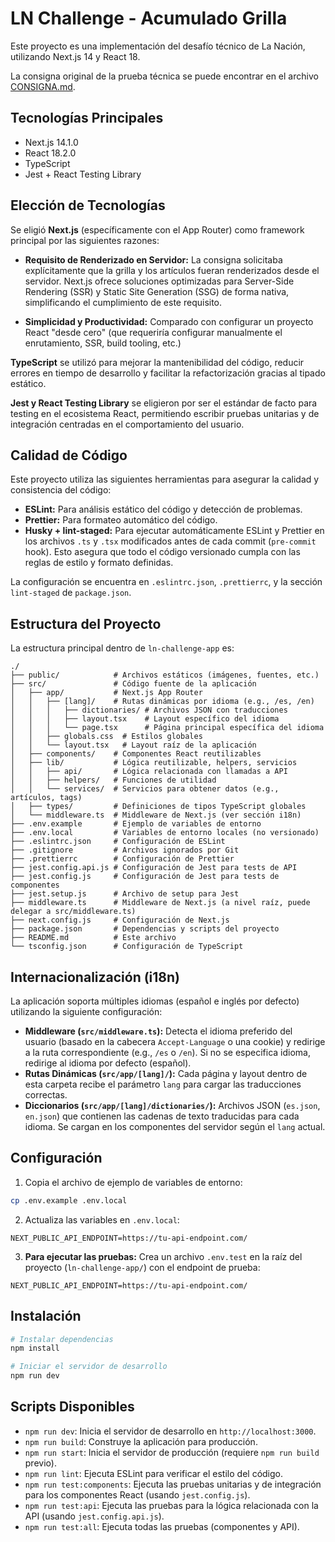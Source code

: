 # LN Challenge - Acumulado Grilla

Este proyecto es una implementación del desafío técnico de La Nación, utilizando Next.js 14 y React 18.

La consigna original de la prueba técnica se puede encontrar en el archivo [CONSIGNA.md](./CONSIGNA.md).

## Tecnologías Principales

- Next.js 14.1.0
- React 18.2.0
- TypeScript
- Jest + React Testing Library

## Elección de Tecnologías

Se eligió **Next.js** (específicamente con el App Router) como framework principal por las siguientes razones:

- **Requisito de Renderizado en Servidor:** La consigna solicitaba explícitamente que la grilla y los artículos fueran renderizados desde el servidor. Next.js ofrece soluciones optimizadas para Server-Side Rendering (SSR) y Static Site Generation (SSG) de forma nativa, simplificando el cumplimiento de este requisito.

- **Simplicidad y Productividad:** Comparado con configurar un proyecto React "desde cero" (que requeriría configurar manualmente el enrutamiento, SSR, build tooling, etc.)

**TypeScript** se utilizó para mejorar la mantenibilidad del código, reducir errores en tiempo de desarrollo y facilitar la refactorización gracias al tipado estático.

**Jest y React Testing Library** se eligieron por ser el estándar de facto para testing en el ecosistema React, permitiendo escribir pruebas unitarias y de integración centradas en el comportamiento del usuario.

## Calidad de Código

Este proyecto utiliza las siguientes herramientas para asegurar la calidad y consistencia del código:

- **ESLint:** Para análisis estático del código y detección de problemas.
- **Prettier:** Para formateo automático del código.
- **Husky + lint-staged:** Para ejecutar automáticamente ESLint y Prettier en los archivos `.ts` y `.tsx` modificados antes de cada commit (`pre-commit` hook). Esto asegura que todo el código versionado cumpla con las reglas de estilo y formato definidas.

La configuración se encuentra en `.eslintrc.json`, `.prettierrc`, y la sección `lint-staged` de `package.json`.

## Estructura del Proyecto

La estructura principal dentro de `ln-challenge-app` es:

```
./
├── public/            # Archivos estáticos (imágenes, fuentes, etc.)
├── src/               # Código fuente de la aplicación
│   ├── app/           # Next.js App Router
│   │   ├── [lang]/    # Rutas dinámicas por idioma (e.g., /es, /en)
│   │   │   ├── dictionaries/ # Archivos JSON con traducciones
│   │   │   ├── layout.tsx    # Layout específico del idioma
│   │   │   └── page.tsx      # Página principal específica del idioma
│   │   ├── globals.css  # Estilos globales
│   │   └── layout.tsx   # Layout raíz de la aplicación
│   ├── components/    # Componentes React reutilizables
│   ├── lib/           # Lógica reutilizable, helpers, servicios
│   │   ├── api/       # Lógica relacionada con llamadas a API
│   │   ├── helpers/   # Funciones de utilidad
│   │   └── services/  # Servicios para obtener datos (e.g., artículos, tags)
│   ├── types/         # Definiciones de tipos TypeScript globales
│   └── middleware.ts  # Middleware de Next.js (ver sección i18n)
├── .env.example       # Ejemplo de variables de entorno
├── .env.local         # Variables de entorno locales (no versionado)
├── .eslintrc.json     # Configuración de ESLint
├── .gitignore         # Archivos ignorados por Git
├── .prettierrc        # Configuración de Prettier
├── jest.config.api.js # Configuración de Jest para tests de API
├── jest.config.js     # Configuración de Jest para tests de componentes
├── jest.setup.js      # Archivo de setup para Jest
├── middleware.ts      # Middleware de Next.js (a nivel raíz, puede delegar a src/middleware.ts)
├── next.config.js     # Configuración de Next.js
├── package.json       # Dependencias y scripts del proyecto
├── README.md          # Este archivo
└── tsconfig.json      # Configuración de TypeScript
```

## Internacionalización (i18n)

La aplicación soporta múltiples idiomas (español e inglés por defecto) utilizando la siguiente configuración:

- **Middleware (`src/middleware.ts`):** Detecta el idioma preferido del usuario (basado en la cabecera `Accept-Language` o una cookie) y redirige a la ruta correspondiente (e.g., `/es` o `/en`). Si no se especifica idioma, redirige al idioma por defecto (español).
- **Rutas Dinámicas (`src/app/[lang]/`):** Cada página y layout dentro de esta carpeta recibe el parámetro `lang` para cargar las traducciones correctas.
- **Diccionarios (`src/app/[lang]/dictionaries/`):** Archivos JSON (`es.json`, `en.json`) que contienen las cadenas de texto traducidas para cada idioma. Se cargan en los componentes del servidor según el `lang` actual.

## Configuración

1. Copia el archivo de ejemplo de variables de entorno:

```bash
cp .env.example .env.local
```

2. Actualiza las variables en `.env.local`:

```
NEXT_PUBLIC_API_ENDPOINT=https://tu-api-endpoint.com/
```

3. **Para ejecutar las pruebas:** Crea un archivo `.env.test` en la raíz del proyecto (`ln-challenge-app/`) con el endpoint de prueba:

```
NEXT_PUBLIC_API_ENDPOINT=https://tu-api-endpoint.com/
```

## Instalación

```bash
# Instalar dependencias
npm install

# Iniciar el servidor de desarrollo
npm run dev
```

## Scripts Disponibles

- `npm run dev`: Inicia el servidor de desarrollo en `http://localhost:3000`.
- `npm run build`: Construye la aplicación para producción.
- `npm run start`: Inicia el servidor de producción (requiere `npm run build` previo).
- `npm run lint`: Ejecuta ESLint para verificar el estilo del código.
- `npm run test:components`: Ejecuta las pruebas unitarias y de integración para los componentes React (usando `jest.config.js`).
- `npm run test:api`: Ejecuta las pruebas para la lógica relacionada con la API (usando `jest.config.api.js`).
- `npm run test:all`: Ejecuta todas las pruebas (componentes y API).
